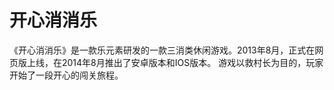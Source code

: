 # 开心消消乐

《开心消消乐》是一款乐元素研发的一款三消类休闲游戏。2013年8月，正式在网页版上线，在2014年8月推出了安卓版本和IOS版本。
游戏以救村长为目的，玩家开始了一段开心的闯关旅程。
